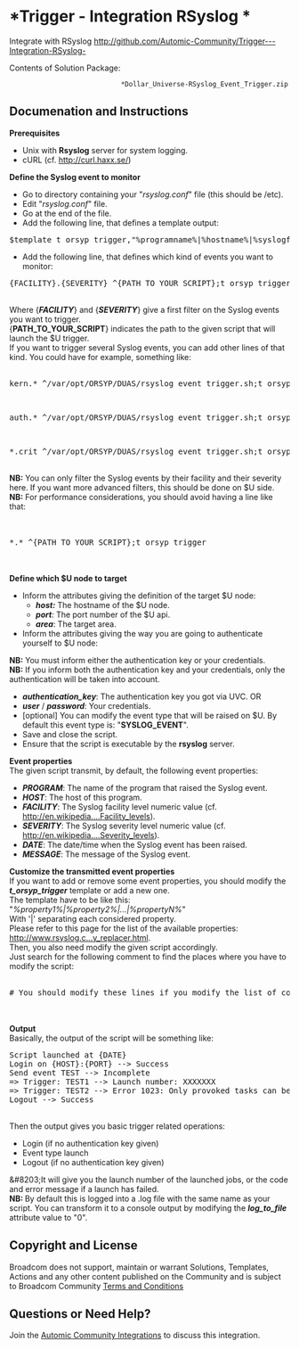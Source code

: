*Trigger - Integration RSyslog *
=============


Integrate with RSyslog
http://github.com/Automic-Community/Trigger---Integration-RSyslog-

<!-- List of attached files -->
Contents of Solution Package:

						
								*Dollar_Universe-RSyslog_Event_Trigger.zip
								
						


Documenation and Instructions
---

<div class="ipsType_textblock ipsPad_half description_content"><span><strong class="bbc">Prerequisites</strong></span>
<ul class="bbc">
<li>Unix with <strong class="bbc">Rsyslog</strong> server for system logging.</li>
<li>cURL (cf. <a class="bbc_url" title="External link" href="http://curl.haxx.se/" rel="nofollow external">http://curl.haxx.se/</a>)</li>
</ul>
<span><strong class="bbc">Define the Syslog event to monitor</strong></span>
<ul class="bbc">
<li>Go to directory containing your "<em class="bbc">rsyslog.conf</em>" file (this should be /etc).</li>
<li>Edit "<em class="bbc">rsyslog.conf</em>" file.</li>
<li>Go at the end of the file.</li>
<li>Add the following line, that defines a template output:</li>
</ul>
<pre class="prettyprint lang-auto linenums:0 prettyprinted"><span class="pln">$template t_orsyp_trigger</span><span class="pun">,</span><span class="str">"%programname%|%hostname%|%syslogfacility%|%syslogseverity%|%timereported%|%msg%"</span></pre>
<ul class="bbc">
<li>Add the following line, that defines which kind of events you want to monitor:</li>
</ul>
<pre class="prettyprint lang-auto linenums:0 prettyprinted"><span class="pun">{</span><span class="pln">FACILITY</span><span class="pun">}.{</span><span class="pln">SEVERITY</span><span class="pun">}</span><span class="pln"> </span><span class="pun">^{</span><span class="pln">PATH_TO_YOUR_SCRIPT</span><span class="pun">};</span><span class="pln">t_orsyp_trigger</span></pre>
<br />Where {<strong class="bbc"><em class="bbc">FACILITY</em></strong>} and {<em class="bbc"><strong class="bbc">SEVERITY</strong></em>} give a first filter on the Syslog events you want to trigger.<br />{<strong class="bbc">PATH_TO_YOUR_SCRIPT</strong>} indicates the path to the given script that will launch the $U trigger.<br />If you want to trigger several Syslog events, you can add other lines of that kind. You could have for example, something like:<br /><br />
<pre class="prettyprint lang-auto linenums:0 prettyprinted"><span class="pln">kern</span><span class="pun">.*</span><span class="pln"> </span><span class="pun">^</span><span class="str">/var/</span><span class="pln">opt</span><span class="pun">/</span><span class="pln">ORSYP</span><span class="pun">/</span><span class="pln">DUAS</span><span class="pun">/</span><span class="pln">rsyslog_event_trigger</span><span class="pun">.</span><span class="pln">sh</span><span class="pun">;</span><span class="pln">t_orsyp_trigger</span></pre>
<br />
<pre class="prettyprint lang-auto linenums:0 prettyprinted"><span class="pln">auth</span><span class="pun">.*</span><span class="pln"> </span><span class="pun">^</span><span class="str">/var/</span><span class="pln">opt</span><span class="pun">/</span><span class="pln">ORSYP</span><span class="pun">/</span><span class="pln">DUAS</span><span class="pun">/</span><span class="pln">rsyslog_event_trigger</span><span class="pun">.</span><span class="pln">sh</span><span class="pun">;</span><span class="pln">t_orsyp_trigger</span></pre>
<br />
<pre class="prettyprint lang-auto linenums:0 prettyprinted"><span class="pun">*.</span><span class="pln">crit </span><span class="pun">^</span><span class="str">/var/</span><span class="pln">opt</span><span class="pun">/</span><span class="pln">ORSYP</span><span class="pun">/</span><span class="pln">DUAS</span><span class="pun">/</span><span class="pln">rsyslog_event_trigger</span><span class="pun">.</span><span class="pln">sh</span><span class="pun">;</span><span class="pln">t_orsyp_trigger</span></pre>
<br /><strong class="bbc"><span class="bbc_underline">NB:</span></strong> You can only filter the Syslog events by their facility and their severity here. If you want more advanced filters, this should be done on $U side.<br /><strong class="bbc"><span class="bbc_underline">NB:</span></strong> For performance considerations, you should avoid having a line like that:<br /><br /><br />
<pre class="prettyprint lang-auto linenums:0 prettyprinted"><span class="pun">*.*</span><span class="pln"> </span><span class="pun">^{</span><span class="pln">PATH_TO_YOUR_SCRIPT</span><span class="pun">};</span><span class="pln">t_orsyp_trigger</span></pre>
<br /><br /><span><strong class="bbc">Define which $U node to target </strong></span>
<ul class="bbc">
<li>Inform the attributes giving the definition of the target $U node:<br />
<ul class="bbc">
<li><em class="bbc"><strong class="bbc">host:</strong> </em>The hostname of the $U node.</li>
<li><em class="bbc"><strong class="bbc">port</strong>: </em>The port number of the $U api.</li>
<li><em class="bbc"><strong class="bbc">area</strong></em>: The target area.</li>
</ul>
</li>
<li>Inform the attributes giving the way you are going to authenticate yourself to $U node:</li>
</ul>
<strong class="bbc"><span class="bbc_underline">NB:</span></strong> You must inform either the authentication key or your credentials.<br /><strong class="bbc"><span class="bbc_underline">NB:</span></strong> If you inform both the authentication key and your credentials, only the authentication will be taken into account.
<ul class="bbc">
<li><em class="bbc"><strong class="bbc">authentication_key</strong></em>: The authentication key you got via UVC. OR</li>
<li><em class="bbc"><strong class="bbc">user</strong> </em>/ <em class="bbc"><strong class="bbc">password</strong></em>: Your credentials.</li>
<li>[optional] You can modify the event type that will be raised on $U. By default this event type is: "<strong class="bbc">SYSLOG_EVENT</strong>".</li>
<li>Save and close the script.</li>
<li>Ensure that the script is executable by the <strong class="bbc">rsyslog</strong> server.</li>
</ul>
<span><strong class="bbc">Event properties</strong></span><br /><span><span><span>The given script transmit, by default, the following event properties:</span></span></span>
<ul class="bbc">
<li><span><span><span><em class="bbc"><strong class="bbc">PROGRAM</strong></em>: The name of the program that raised the Syslog event.</span></span></span></li>
<li><span><span><span><em class="bbc"><strong class="bbc">HOST</strong></em>: The host of this program.</span></span></span></li>
<li><span><span><span><em class="bbc"><strong class="bbc">FACILITY</strong></em>: The Syslog facility level numeric value (cf. <a class="bbc_url" title="External link" href="http://en.wikipedia.org/wiki/Syslog#Facility_levels" rel="nofollow external">http://en.wikipedia....Facility_levels</a>).</span></span></span></li>
<li><span><span><span><em class="bbc"><strong class="bbc">SEVERITY</strong></em>: The Syslog severity level numeric value (cf. <a class="bbc_url" title="External link" href="http://en.wikipedia.org/wiki/Syslog#Severity_levels" rel="nofollow external">http://en.wikipedia....Severity_levels</a>).</span></span></span></li>
<li><span><span><span><em class="bbc"><strong class="bbc">DATE</strong></em>: The date/time when the Syslog event has been raised.</span></span></span></li>
<li><span><span><span><em class="bbc"><strong class="bbc">MESSAGE</strong></em>: The message of the Syslog event.</span></span></span></li>
</ul>
<span><span><span><strong class="bbc">Customize the transmitted event properties</strong></span></span></span><br /><span><span><span>If you want to add or remove some event properties, you should modify the </span></span></span><em class="bbc"><strong class="bbc">t_orsyp_trigger</strong></em><span><span><span> template or add a new one.</span></span></span><br /><span><span><span>The template have to be like this: "</span></span></span><em class="bbc">%property1%|%property2%|...|%propertyN%</em><span><span><span>"</span></span></span><br /><span><span><span>With '|' separating each considered property.</span></span></span><br /><span><span><span>Please refer to this page for the list of the available properties: </span></span></span><a class="bbc_url" title="External link" href="http://www.rsyslog.com/doc/property_replacer.html" rel="nofollow external">http://www.rsyslog.c...y_replacer.html</a><span><span><span>.</span></span></span><br /><span><span><span>Then, you also need modify the given script accordingly.</span></span></span><br /><span><span><span>Just search for the following comment to find the places where you have to modify the script:</span></span></span><br /><br />
<pre class="prettyprint lang-auto linenums:0 prettyprinted"><span class="com"># You should modify these lines if you modify the list of considered event properties</span></pre>
<br /><br /><span><span><span><span><span><span><span><span><span><span><span><span><span><span><span><strong class="bbc">Output</strong></span></span></span></span></span></span></span></span></span></span></span></span></span></span></span><br /><span><span><span>Basically, the output of the script will be something like:</span></span></span><br />
<pre class="prettyprint lang-auto linenums:0 prettyprinted"><span class="typ">Script</span><span class="pln"> launched at </span><span class="pun">{</span><span class="pln">DATE</span><span class="pun">}</span><span class="pln">
</span><span class="typ">Login</span><span class="pln"> on </span><span class="pun">{</span><span class="pln">HOST</span><span class="pun">}:{</span><span class="pln">PORT</span><span class="pun">}</span><span class="pln"> </span><span class="pun">--&gt;</span><span class="pln"> </span><span class="typ">Success</span><span class="pln">
</span><span class="typ">Send</span><span class="pln"> </span><span class="kwd">event</span><span class="pln"> TEST </span><span class="pun">--&gt;</span><span class="pln"> </span><span class="typ">Incomplete</span><span class="pln">
</span><span class="pun">=&gt;</span><span class="pln"> </span><span class="typ">Trigger</span><span class="pun">:</span><span class="pln"> TEST1 </span><span class="pun">--&gt;</span><span class="pln"> </span><span class="typ">Launch</span><span class="pln"> number</span><span class="pun">:</span><span class="pln"> XXXXXXX
</span><span class="pun">=&gt;</span><span class="pln"> </span><span class="typ">Trigger</span><span class="pun">:</span><span class="pln"> TEST2 </span><span class="pun">--&gt;</span><span class="pln"> </span><span class="typ">Error</span><span class="pln"> </span><span class="lit">1023</span><span class="pun">:</span><span class="pln"> </span><span class="typ">Only</span><span class="pln"> provoked tasks can be triggered</span><span class="pun">.</span><span class="pln">
</span><span class="typ">Logout</span><span class="pln"> </span><span class="pun">--&gt;</span><span class="pln"> </span><span class="typ">Success</span></pre>
<br /><span><span><span>Then the output gives you basic trigger related operations:</span></span></span>
<ul class="bbc">
<li><span><span><span><span><span><span><span><span><span><span><span><span><span><span><span><span><span><span><span><span><span><span><span><span><span><span><span>Login (if no authentication key given)</span></span></span></span></span></span></span></span></span></span></span></span></span></span></span></span></span></span></span></span></span></span></span></span></span></span></span></li>
<li><span><span><span><span><span><span><span><span><span><span><span><span><span><span><span><span><span><span><span><span><span><span><span><span><span><span><span>Event type launch</span></span></span></span></span></span></span></span></span></span></span></span></span></span></span></span></span></span></span></span></span></span></span></span></span></span></span></li>
<li><span><span><span><span><span><span><span><span><span><span><span><span><span><span><span><span><span><span><span><span><span><span><span><span><span><span><span>Logout (if no authentication key given)</span></span></span></span></span></span></span></span></span></span></span></span></span></span></span></span></span></span></span></span></span></span></span></span></span></span></span></li>
</ul>
<span><span><span><span><span><span><span><span><span><span><span><span><span><span><span><span><span><span><span><span><span><span><span><span><span><span><span>&amp;#8203;</span></span></span></span></span></span></span></span></span></span></span></span></span></span></span></span></span></span></span></span></span></span></span></span></span></span></span><span><span><span>It will give you the launch number of the launched jobs, or the code and error message if a launch has failed.</span></span></span><br /><span><span><span><strong class="bbc"><span class="bbc_underline">NB:</span> </strong></span></span></span><span><span><span>By default this is logged into a .log file with the same name as your script. You can transform it to a console output by modifying the </span></span></span><em class="bbc"><strong class="bbc">log_to_file</strong></em><span><span><span> attribute value to "0".</span></span></span></div>

Copyright and License
---

Broadcom does not support, maintain or warrant Solutions, Templates, Actions and any other content published on the Community and is subject to Broadcom Community [Terms and Conditions](https://community.broadcom.com/termsandconditions)


Questions or Need Help? 
---
Join the [Automic Community Integrations](https://community.broadcom.com/communities/community-home?CommunityKey=83e49dd4-b93e-464a-a343-2bb1e51c13ec) to discuss this integration.
